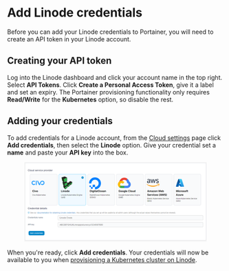 # Add Linode credentials

Before you can add your Linode credentials to Portainer, you will need to create an API token in your Linode account.

## Creating your API token

Log into the Linode dashboard and click your account name in the top right. Select **API Tokens**. Click **Create a Personal Access Token**, give it a label and set an expiry. The Portainer provisioning functionality only requires **Read/Write** for the **Kubernetes** option, so disable the rest.

## Adding your credentials

To add credentials for a Linode account, from the [Cloud settings](./) page click **Add credentials**, then select the **Linode** option. Give your credential set a **name** and paste your **API key** into the box.

<figure><img src="../../../.gitbook/assets/2.15-settings-cloud-linode-add.png" alt=""><figcaption></figcaption></figure>

When you're ready, click **Add credentials**. Your credentials will now be available to you when [provisioning a Kubernetes cluster on Linode](broken-reference).
